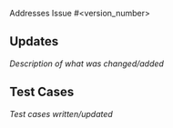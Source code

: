Addresses Issue #<version_number>

## Updates
_Description of what was changed/added_

## Test Cases
_Test cases written/updated_
